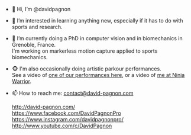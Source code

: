 - 👋 Hi, I’m @davidpagnon

- 👀 I’m interested in learning anything new, especially if it has to do with sports and research.

- 🌱 I’m currently doing a PhD in computer vision and in biomechanics in Grenoble, France. \
  I'm working on markerless motion capture applied to sports biomechanics.

- :monkey_face: I'm also occasionally doing artistic parkour performances.\
  See a video of [one of our performances here](https://www.youtube.com/watch?v=xUVjlUrHqXk), or a video of [me at Ninja Warrior](https://www.youtube.com/watch?v=lm3TyZ8L9S0).
 
- 📫 How to reach me: contact@david-pagnon.com


  http://david-pagnon.com/ \
  https://www.facebook.com/DavidPagnonPro \
  https://www.instagram.com/davidpagnonpro/ \
  http://www.youtube.com/c/DavidPagnon 

<!---
davidpagnon/davidpagnon is a ✨ special ✨ repository because its `README.md` (this file) appears on your GitHub profile.
You can click the Preview link to take a look at your changes.
--->
